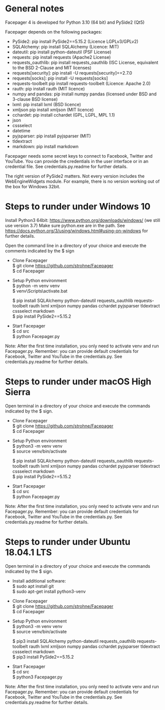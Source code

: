 # General notes

Facepager 4 is developed for Python 3.10 (64 bit) and PySide2 (Qt5)

Facepager depends on the following packages:

- PySide2: pip install PySide2==5.15.2 (Licence LGPLv3/GPLv2)
- SQLAlchemy: pip install SQLAlchemy (Licence: MIT)
- dateutil: pip install python-dateutil (PSF License)
- requests: pip install requests (Apache2 License)
- requests_oauthlib: pip install requests_oauthlib (ISC License, equivalent to the BSD 2-Clause and MIT licenses)
- requests[security]: pip install -U requests[security]==2.7.0
- requests[socks]: pip install -U requests[socks]
- requests-toolbelt pip install requests-toolbelt (Licence: Apache 2.0)
- rauth: pip install rauth (MIT licence)
- numpy and pandas: pip install numpy pandas (licensed under BSD and 3-clause BSD license) 
- lxml: pip install lxml (BSD licence)
- xmljson pip install xmljson (MIT licence)
- cchardet: pip install cchardet (GPL, LGPL, MPL 1.1)
- json
- cssselect
- datetime
- pyjsparser: pip install pyjsparser (MIT)
- tldextract
- markdown: pip install markdown

Facepager needs some secret keys to connect to Facebook, Twitter and YouTube. You can provide the credentials in the user interface or in an credential file. See credentials.py.readme for further details. 

The right version of PySide2 matters. Not every version includes the WebEngineWidgets module. For example, there is no version working out of the box for Windows 32bit.

# Steps to runder under Windows 10

Install Python3 64bit: https://www.python.org/downloads/windows/ (we still use version 3.7)
Make sure python.exe are in the path. See https://docs.python.org/3/using/windows.html#using-on-windows for further details.

Open the command line in a directory of your choice and execute the comments indicated by the $ sign

- Clone Facepager  
  $ git clone https://github.com/strohne/Facepager  
  $ cd Facepager

- Setup Python environment  
  $ python -m venv venv  
  $ venv\Scripts\activate.bat  
  
  $ pip install SQLAlchemy python-dateutil requests_oauthlib requests-toolbelt rauth lxml xmljson numpy pandas cchardet pyjsparser tldextract cssselect markdown  
  $ pip install PySide2==5.15.2

- Start Facepager  
  $ cd src  
  $ python Facepager.py  

Note: After the first time installation, you only need to activate venv and run Facepager.py.
Remember: you can provide default credentials for Facebook, Twitter and YouTube in the credentials.py. See credentials.py.readme for further details.

# Steps to runder under macOS High Sierra

Open terminal in a directory of your choice and execute the commands indicated by the $ sign.

- Clone Facepager  
   $ git clone https://github.com/strohne/Facepager  
   $ cd Facepager  

- Setup Python environment  
  $ python3 -m venv venv  
  $ source venv/bin/activate  
  
  $ pip install SQLAlchemy python-dateutil requests_oauthlib requests-toolbelt rauth lxml xmljson numpy pandas cchardet pyjsparser tldextract cssselect markdown  
  $ pip install PySide2==5.15.2 

- Start Facepager  
  $ cd src  
  $ python Facepager.py  

Note: After the first time installation, you only need to activate venv and run Facepager.py.
Remember: you can provide default credentials for Facebook, Twitter and YouTube in the credentials.py. See credentials.py.readme for further details.

# Steps to runder under Ubuntu 18.04.1 LTS

Open terminal in a directory of your choice and execute the commands indicated by the $ sign.

- Install additional software:  
   $ sudo apt install git  
   $ sudo apt-get install python3-venv  

- Clone Facepager  
   $ git clone https://github.com/strohne/Facepager  
   $ cd Facepager  

- Setup Python environment  
  $ python3 -m venv venv  
  $ source venv/bin/activate  
  
  $ pip3 install SQLAlchemy python-dateutil requests_oauthlib requests-toolbelt rauth lxml xmljson numpy pandas cchardet pyjsparser tldextract cssselect markdown   
  $ pip3 install PySide2==5.15.2

- Start Facepager  
  $ cd src  
  $ python3 Facepager.py  
  
Note: After the first time installation, you only need to activate venv and run Facepager.py. 
Remember: you can provide default credentials for Facebook, Twitter and YouTube in the credentials.py. See credentials.py.readme for further details.

